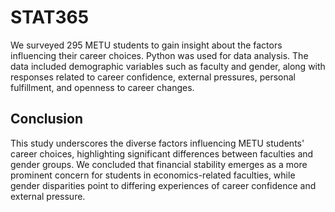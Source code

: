 # STAT365
We surveyed 295 METU students to gain insight about the factors influencing their career choices. Python was used for data analysis. The data included demographic variables such as faculty and gender, along with responses related to career confidence, external pressures, personal fulfillment, and openness to career changes. 

## Conclusion

This study underscores the diverse factors influencing METU students' career choices, highlighting significant differences between faculties and gender groups. We concluded that financial stability emerges as a more prominent concern for students in economics-related faculties, while gender disparities point to differing experiences of career confidence and external pressure.
